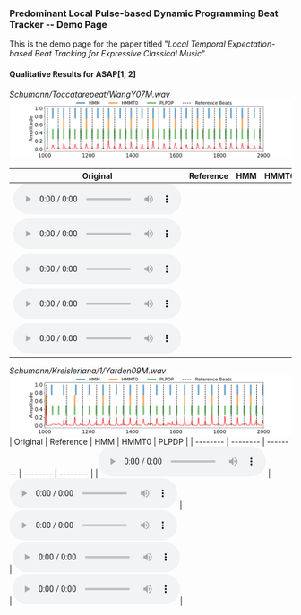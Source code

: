### Predominant Local Pulse-based Dynamic Programming Beat Tracker -- Demo Page

This is the demo page for the paper titled
"*Local Temporal Expectation-based Beat Tracking for Expressive Classical Music*".


#### Qualitative Results for ASAP[1, 2]

*Schumann/Toccatarepeat/WangY07M.wav*
![](/demo_songs/ASAP/plot_ASAP_s10_e20_WangY07M.png)


| Original | Reference | HMM | HMMT0 | PLPDP | 
| -------- | -------- | -------- | -------- | -------- |
|<audio src="demo_songs/ASAP/s10_e20_WangY07M.wav" controls="" preload=""></audio> 
|<audio src="demo_songs/ASAP/click_ref_s10_e20_WangY07M" controls="" preload=""></audio> 
|<audio src="demo_songs/ASAP/click_HMM_s10_e20_WangY07M" controls="" preload=""></audio>      
|<audio src="demo_songs/ASAP/click_HMMT0_s10_e20_WangY07M" controls="" preload=""></audio>      
|<audio src="demo_songs/ASAP/click_PLPDP_s10_e20_WangY07M" controls="" preload=""></audio>|

*Schumann/Kreisleriana/1/Yarden09M.wav*
![](/demo_songs/ASAP/plot_ASAP_s10_e20_Yarden09M.png)
| Original | Reference | HMM | HMMT0 | PLPDP | 
| -------- | -------- | -------- | -------- | -------- |
|<audio src="demo_songs/ASAP/s10_e20_WangY07M.wav" controls="" preload=""></audio> 
|<audio src="demo_songs/ASAP/click_ref_s10_e20_WangY07M" controls="" preload=""></audio> 
|<audio src="demo_songs/ASAP/click_HMM_s10_e20_WangY07M" controls="" preload=""></audio>      
|<audio src="demo_songs/ASAP/click_HMMT0_s10_e20_WangY07M" controls="" preload=""></audio>      
|<audio src="demo_songs/ASAP/click_PLPDP_s10_e20_WangY07M" controls="" preload=""></audio>|
